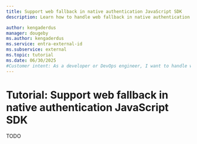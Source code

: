 ```yaml
---
title: Support web fallback in native authentication JavaScript SDK
description: Learn how to handle web fallback in native authentication JavaScript SDK

author: kengaderdus
manager: dougeby
ms.author: kengaderdus
ms.service: entra-external-id
ms.subservice: external
ms.topic: tutorial
ms.date: 06/30/2025
#Customer intent: As a developer or DevOps engineer, I want to handle web fallback in a React or Angular SPA that uses native authentication JavaScript SDK so that the client app continues to work by using browser-based authentication if native authentication fails.
---
```


# Tutorial: Support web fallback in native authentication JavaScript SDK

TODO